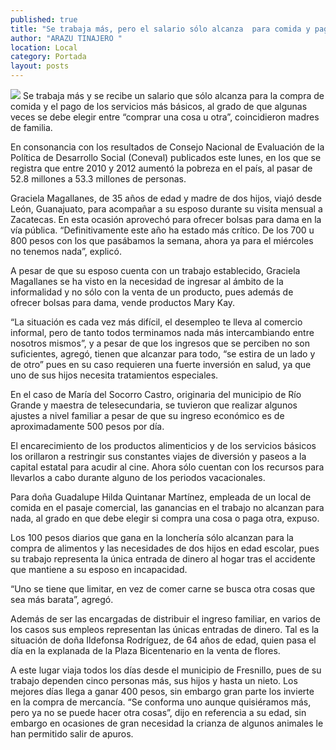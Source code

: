 ```yaml
---
published: true
title: "Se trabaja más, pero el salario sólo alcanza  para comida y pagar servicios: sondeo"
author: "ARAZU TINAJERO "
location: Local
category: Portada
layout: posts
---
```


![](http://i.imgur.com/iQjj5x2m.jpg)
Se trabaja más y se recibe un salario que sólo alcanza para la compra de comida y el pago de los servicios más básicos, al grado de que algunas veces se debe elegir entre “comprar una cosa u otra”, coincidieron madres de familia.

En consonancia con los resultados de Consejo Nacional de Evaluación de la Política de Desarrollo Social (Coneval) publicados este lunes, en los que se registra que entre 2010 y 2012 aumentó la pobreza en el país, al pasar de 52.8 millones a 53.3 millones de personas. 

Graciela Magallanes, de 35 años de edad y madre de dos hijos, viajó desde León, Guanajuato, para acompañar a su esposo durante su visita mensual a Zacatecas. En esta ocasión aprovechó para ofrecer bolsas para dama en la vía pública.
“Definitivamente este año ha estado más crítico. De los 700 u 800 pesos con los que pasábamos la semana, ahora ya para el miércoles no tenemos nada”, explicó.

A pesar de que su esposo cuenta con un trabajo establecido, Graciela Magallanes se ha visto en la necesidad de ingresar al ámbito de la informalidad y no sólo con la venta de un producto, pues además de ofrecer bolsas para dama, vende productos Mary Kay.

“La situación es cada vez más difícil, el desempleo te lleva al comercio informal, pero de tanto todos terminamos nada más intercambiando entre nosotros mismos”, y a pesar de que los ingresos que se perciben no son suficientes, agregó, tienen que alcanzar para todo, “se estira de un lado y de otro” pues en su caso requieren una fuerte inversión en salud, ya que uno de sus hijos necesita tratamientos especiales.

En el caso de María del Socorro Castro, originaria del municipio de Río Grande y maestra de telesecundaria, se tuvieron que realizar algunos ajustes a nivel familiar a pesar de que su ingreso económico es de aproximadamente 500 pesos por día.

El encarecimiento de los productos alimenticios y de los servicios básicos los orillaron a restringir sus constantes viajes de diversión y paseos a la capital estatal para acudir al cine. Ahora sólo cuentan con los recursos para llevarlos a cabo durante alguno de los periodos vacacionales.

Para doña Guadalupe Hilda Quintanar Martínez, empleada de un local de comida en el pasaje comercial, las ganancias en el trabajo no alcanzan para nada, al grado en que debe elegir si compra una cosa o paga otra, expuso.

Los 100 pesos diarios que gana en la lonchería sólo alcanzan para la compra de alimentos y las necesidades de dos hijos en edad escolar, pues su trabajo representa la única entrada de dinero al hogar tras el accidente que mantiene a su esposo en incapacidad.

“Uno se tiene que limitar, en vez de comer carne se busca otra cosas que sea más barata”, agregó.

Además de ser las encargadas de distribuir el ingreso familiar, en varios de los casos sus empleos representan las únicas entradas de dinero. Tal es la situación de doña Ildefonsa Rodríguez, de 64 años de edad, quien pasa el día en la explanada de la Plaza Bicentenario en la venta de flores.

A este lugar viaja todos los días desde el municipio de Fresnillo, pues de su trabajo dependen cinco personas más, sus hijos y hasta un nieto. Los mejores días llega a ganar 400 pesos, sin embargo gran parte los invierte en la compra de mercancía.
“Se conforma uno aunque quisiéramos más, pero ya no se puede hacer otra cosas”, dijo en referencia a su edad, sin embargo en ocasiones de gran necesidad la crianza de algunos animales le han permitido salir de apuros.
